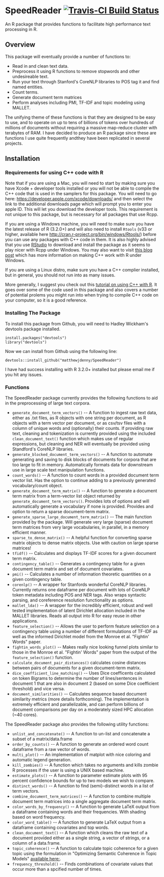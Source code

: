 # SpeedReader [![Travis-CI Build Status](https://travis-ci.org/matthewjdenny/SpeedReader.svg?branch=master)](https://travis-ci.org/matthewjdenny/SpeedReader)
An R package that provides functions to facilitate high performance text processing in R.

## Overview
This package will eventually provide a number of functions to:

  * Read in and clean text data.
  * Preprocess it using R functions to remove stopwords and other undesireable text.
  * Run your text through Stanford's CoreNLP libraries to POS tag it and find named entities.
  * Count terms.
  * Generate document term matrices
  * Perform analyses including PMI, TF-IDF and topic modeling using MALLET. 

The unifying theme of these functions is that they are designed to be easy
to use, and to operate on up to tens of billions of tokens over hundreds of millions of 
documents without requiring a massive map-reduce cluster with terabytes of RAM. I have decided
to produce an R package since these are functions I use quite frequently andthey have been replicated
in several projects.

## Installation

### Requirements for using C++ code with R

Note that if you are using a Mac, you will need to start by making sure you have Xcode + developer tools installed or you will not be able to compile the C++ code that is used in the samplers for this package. You will need to go here: <https://developer.apple.com/xcode/downloads/> and then select the link to the additional downloads page which will prompt you to enter you apple ID. This will let you download the developer tools. This requirement is not unique to this package, but is necessary for all packages that use Rcpp.  
  
If you are using a Windows machine, you will need to make sure you have the latest release of R (3.2.0+) and will also need to install `Rtools` (v33 or higher, available here <http://cran.r-project.org/bin/windows/Rtools/>)  before you can use any packages with C++ code in them. It is also highly advised that you use [RStudio](http://www.rstudio.com/) to download and install the package as it seems to play nicer with Rcpp under Windows. You may also want to visit [this blog post](https://cdrv.wordpress.com/2013/01/12/getting-compilers-to-work-with-rcpp-rcpparmadillo/) which has more information on making C++ work with R under Windows. 
  
If you are using a Linux distro, make sure you have a C++ complier installed, but in general, you should not run into as many issues. 

More generally, I suggest you check out this [tutorial on using C++ with R](http://www.mjdenny.com/Rcpp_Intro.html). It goes over some of the code used in this package and also covers a number of potential prolems you might run into when trying to compile C++ code on your computer, so it is a good reference. 

### Installing The Package
  
To install this package from Github, you will need to Hadley Wickham's devtools package installed.

    install.packages("devtools")
    library("devtools")
    
Now we can install from Github using the following line:

    devtools::install_github("matthewjdenny/SpeedReader")

I have  had success installing with R 3.2.0+ installed but please email me if you hit any issues.

### Functions

The SpeedReader package currently provides the following functions to aid in the preprocessing of large text corpora.

* `generate_document_term_vectors()` -- A function to ingest raw text data, either as .txt files, as R objects with one string per document, as R objects with a term vector per document, or as csv/tsv files with a column of unique words and (optionally) their counts. If providing raw text, cleaning and tokenization is currently provided using the included `clean_document_text()` function which makes use of regular expressions, but cleaning and NER will eventually be provided using Standford's CoreNLP libraries.
* `generate_blocked_document_term_vectors()` -- A function to automate generating and saving to disk blocks of documents for corpora that are too large to fit in memory. Automatically formats data for downstream use in large scale text manipulation functions.
* `count_words()` -- A function to count words in a provided document term vector list. Has the option to continue adding to a previously generated vocabulary/count object.
* `generate_document_term_matrix()` -- A function to generate a document term matrix from a term-vector list object returned by `generate_document_term_vectors()`. Provides lots of options and will automatically generate a vocabulary if none is provided. Provides and option to return a sparse document-term matrix.
* `generate_sparse_large_document_term_matrix()` -- The main function provided by the package. Will generate very large (sparse) document term matrices from very large vocabularies, in parallel, in a memory efficient manner. 
* `sparse_to_dense_matrix()` -- A helpful function for converting sparse matrix objects to dense matrix objects. Use with caution on large sparse matrices!
* `tfidf()` -- Calculates and displays TF-IDF scores for a given document term matrix.
* `contingency_table()` -- Generates a contingency table for a given document term matrix and set of document covariates.
* `pmi()` -- Calculates a number of information theoretic quantities on a given contingency table.
* `corenlp()` -- A wrapper for Stanfords wonderful CoreNLP libraries. Currently returns one dataframe per document with lots of CoreNLP token metadata including POS and NER tags. Also wraps syntactic parsing, and coreference resolution functionality as options.
* `mallet_lda()` -- A wrapper for the incredibly efficient, robust and well tested implementation of latent Dirichlet allocation included in the MALLET libraries. Reads all output into R for easy reuse in other applications.
* `feature_selection()` -- Allows the user to perform feature selection on a contingency table using a number of different formulations of TF-IDF as well as the informed Dirichlet model from the Monroe et al. "Fightin' Words" paper.
* `fightin_words_plot()` -- Makes really nice looking funnel plots similar to those in the Monroe et al. "Fightin' Words" paper from the output of the `feature_selection()` function.
* `calculate_document_pair_distances()` calculates cosine distances between pairs of documents for a given document-term matrix.
* `dice_coefficient_line_matching()` -- Uses Dice coefficents calculated on token Bigrams to determine the number of lines/sentences in document 1 that are also in document 2 (based on some Dice coefficient threshold) and vice versa.
* `document_similarities()` -- Calculates sequence based document similarity metrics (more details forthcoming). The implementation is extremely efficient and parallelizable, and can perform billions of document comparisons per day on a moderately sized HPC allocation (~40 cores).

The SpeedReader package also provides the following utility functions:

* `unlist_and_concatenate()` -- A function to un-list and concatenate a subset of a matrix/data.frame
* `order_by_counts()` -- A function to generate an ordered word count dataframe from a raw vector of words.
* `multi_plot()` -- An implementation of matplot with nice coloring and automatic legend generation.
* `kill_zombies()` -- A function which takes no arguments and kills zombie R processes if the user is using a UNIX based machine.
* `estimate_plots()` -- A function to parameter estimate plots with 95 percent confidence bounds for up to two models we wish to compare.
* `distinct_words()` -- A function to find (semi)-distinct words in a list of term vectors.
* `combine_document_term_matrices()` -- A function to combine multiple document term matrices into a single aggregate document term matrix.
* `color_words_by_frequency()` -- A function to generate LaTeX output from a dataframe containing words and their frequencies. With shading based on word frequency.
* `color_word_table()` -- A function to generate LaTeX output from a dataframe containing covariates and top words.
* `clean_document_text()` -- A function which cleans the raw text of a document provided either as a single string, a vector of strings, or a column of a data.frame.
* `topic_coherence()` -- A function to calculate topic coherence for a given topic using the formulation in "Optimizing Semantic Coherence in Topic Models" [available here:](http://dirichlet.net/pdf/mimno11optimizing.pdf).
* `frequency_threshold()` -- Finds combinations of covariate values that occur more than a spcified number of times.

